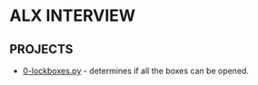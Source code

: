 # ALX INTERVIEW

## PROJECTS

- [0-lockboxes.py](/0x01-lockboxes/0-lockboxes.py) - determines if all the boxes can be opened.